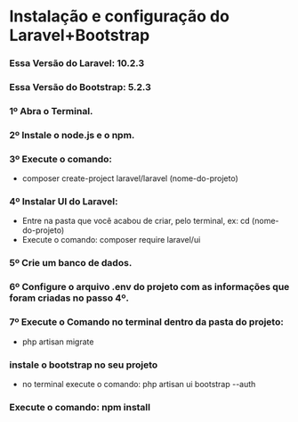 # Instalação e configuração do Laravel+Bootstrap

### Essa Versão do Laravel: 10.2.3 <br>
### Essa Versão do Bootstrap: 5.2.3<br>

### 1º Abra o Terminal. <br>

### 2º Instale o node.js e o npm. <br>

### 3º Execute o comando:<br>
- composer create-project laravel/laravel (nome-do-projeto) <br>

### 4º Instalar UI do Laravel: <br>
- Entre na pasta que você acabou de criar, pelo terminal, ex: cd (nome-do-projeto) <br>
- Execute o comando: composer require laravel/ui <br>


### 5º Crie um banco de dados.<br>

### 6º Configure o arquivo .env do projeto com as informações que foram criadas no passo 4º.

### 7º Execute o Comando no terminal dentro da pasta do projeto: <br>
- php artisan migrate

### instale o bootstrap no seu projeto 
- no terminal execute o comando: php artisan ui bootstrap --auth

### Execute o comando: npm install
